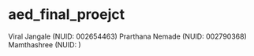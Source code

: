# aed_final_proejct

Viral Jangale (NUID: 002654463)
Prarthana Nemade (NUID: 002790368)
Mamthashree (NUID: )